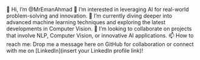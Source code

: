 👋 Hi, I’m @MrEmanAhmad
👀 I’m interested in leveraging AI for real-world problem-solving and innovation.
🌱 I’m currently diving deeper into advanced machine learning techniques and exploring the latest developments in Computer Vision.
💞️ I’m looking to collaborate on projects that involve NLP, Computer Vision, or innovative AI applications.
📫 How to reach me: Drop me a message here on GitHub for collaboration or connect with me on [LinkedIn](insert your LinkedIn profile link)!

